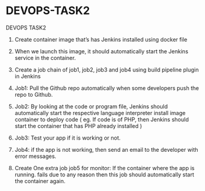 # DEVOPS-TASK2
DEVOPS TASK2

1. Create container image that’s has Jenkins installed using docker file

2. When we launch this image, it should automatically start the Jenkins service in the container.

3. Create a job chain of job1, job2, job3 and job4 using build pipeline plugin in Jenkins

4. Job1: Pull the Github repo automatically when some developers push the repo to Github.

5. Job2: By looking at the code or program file, Jenkins should automatically start the respective language interpreter install image container to deploy code ( eg. If code is of PHP, then Jenkins should start the container that has PHP already installed )

6. Job3: Test your app if it is working or not.

7. Job4: if the app is not working, then send an email to the developer with error messages.

8. Create One extra job job5 for monitor: If the container where the app is running. fails due to any reason then this job should automatically start the container again.
